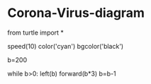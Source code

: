 # Corona-Virus-diagram


from turtle import *

speed(10)
color('cyan')
bgcolor('black')

b=200

while b>0:
    left(b)
    forward(b*3)
    b=b-1
